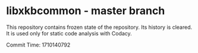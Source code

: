 # libxkbcommon - master branch

This repository contains frozen state of the repository.
Its history is cleared. It is used only for static code
analysis with Codacy.

Commit Time: 1710140792